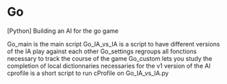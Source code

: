 # Go
[Python] Building an AI for the go game

Go_main is the main script
Go_IA_vs_IA is a script to have different versions of the IA play against each other
Go_settings regroups all fonctions necessary to track the course of the game
Go_custom lets you study the completion of local dictionnaries necessaries for the v1 version of the AI
cprofile is a short script to run cProfile on Go_IA_vs_IA.py
